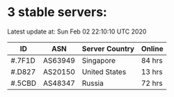 # 3 stable servers:

Latest update at: Sun Feb 02 22:10:10 UTC 2020

| ID | ASN | Server Country | Online |
| -- | --- | -------------- | ------ |
| #.7F1D | AS63949 | Singapore | 84 hrs |
| #.D827 | AS20150 | United States | 13 hrs |
| #.5CBD | AS48347 | Russia | 72 hrs |

